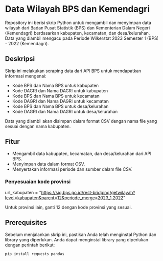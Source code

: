 # Data Wilayah BPS dan Kemendagri

Repository ini berisi skrip Python untuk mengambil dan menyimpan data wilayah dari Badan Pusat Statistik (BPS) dan Kementerian Dalam Negeri (Kemendagri) berdasarkan kabupaten, kecamatan, dan desa/kelurahan. Data yang diambil mengacu pada Periode Wilkerstat 2023 Semester 1 (BPS) - 2022 (Kemendagri).

## Deskripsi

Skrip ini melakukan scraping data dari API BPS untuk mendapatkan informasi mengenai:
- Kode BPS dan Nama BPS untuk kabupaten
- Kode DAGRI dan Nama DAGRI untuk kabupaten
- Kode BPS dan Nama BPS untuk kecamatan
- Kode DAGRI dan Nama DAGRI untuk kecamatan
- Kode BPS dan Nama BPS untuk desa/kelurahan
- Kode DAGRI dan Nama DAGRI untuk desa/kelurahan

Data yang diambil akan disimpan dalam format CSV dengan nama file yang sesuai dengan nama kabupaten.

## Fitur

- Mengambil data kabupaten, kecamatan, dan desa/kelurahan dari API BPS.
- Menyimpan data dalam format CSV.
- Menyertakan informasi periode dan sumber dalam file CSV.


### Penyesuaian kode provinsi
url_kabupaten = "https://sig.bps.go.id/rest-bridging/getwilayah?level=kabupaten&parent=12&periode_merge=2023_1.2022"

Untuk provinsi lain, ganti 12 dengan kode provinsi yang sesuai.


## Prerequisites

Sebelum menjalankan skrip ini, pastikan Anda telah menginstal Python dan library yang diperlukan. Anda dapat menginstal library yang diperlukan dengan perintah berikut:

```bash
pip install requests pandas


